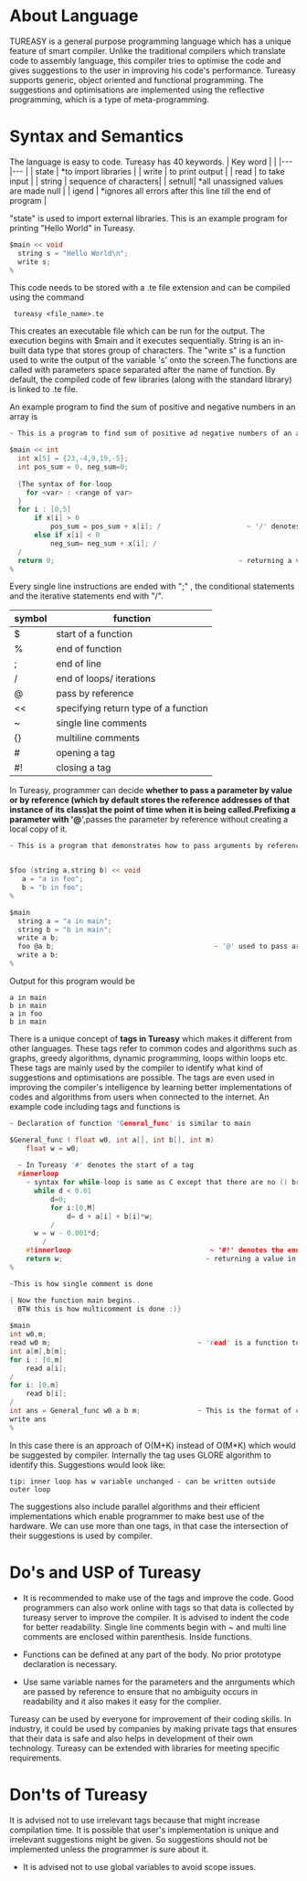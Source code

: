 # About Language
TUREASY is a general purpose programming language which has a unique feature of smart compiler. Unlike the traditional compilers which translate code to assembly language, this compiler tries to optimise the code and gives suggestions to the user in improving his code's performance. Tureasy supports generic, object oriented and functional programming. The suggestions and optimisations are implemented using the reflective programming, which is a type of meta-programming. 

# Syntax and Semantics
The language is easy to code. Tureasy has 40 keywords. 
| Key word  |       			    |
|---		|---			        |
| state  	| *to import libraries    |
| write  	| to print output 	    |
| read  	| to take input		    |
| string 	| sequence of characters|
|  setnull| *all unassigned values are made null     |
|  igend 	| *ignores all errors after this line till the end of program 	|

"state" is used to import external libraries.
This is an example program for printing "Hello World" in Tureasy.
  ```c
$main << void
	string s = "Hello World\n";
	write s;
%
```
This code needs to be stored with a .te file extension and can be compiled using the command

<code> tureasy <file_name>.te </code>

This creates an executable file which can be run for the output.
The execution begins with $main and it executes sequentially. String is an in-built data type that stores group of characters. The "write s" is a function used to write the output of the variable 's' onto the screen.The functions are called with parameters space separated after the name of function. By default, the compiled code of few libraries (along with the standard library) is linked to .te file.


An example program to find the sum of positive and negative numbers in an array is 
```c
~ This is a program to find sum of positive ad negative numbers of an array

$main << int
  int x[5] = {23,-4,9,19,-5};
  int pos_sum = 0, neg_sum=0;
  
  {The syntax of for-loop
    for <var> : <range of var>
  }
  for i : [0,5]
	  if x[i] > 0 
		  pos_sum = pos_sum + x[i]; /                     ~ '/' denotes the end of loops/conditions like "if" etc.,
	  else if x[i] < 0 
		  neg_sum= neg_sum + x[i]; /
  /
  return 0;		                                        ~ returning a value follows the syntax "return <var>"
%
```

Every single line instructions are ended with ";" , the conditional statements and the iterative statements end with "/".


| symbol  	|   function		        	|
|---		|---			                |
|  $	    | start of a function       	|
|   %	    | end of function	            |
|  ; 	    | end of line               	|
|  / 	    | end of loops/ iterations  	|
|  @ 	    | pass by reference 	        |
|  << 	    | specifying return type of a function |
|  ~        | single line comments          |
|   {}      |  multiline comments           |
|  #        | opening a tag                 |
|   #!       | closing a tag                 |

In Tureasy, programmer can decide **whether to pass a parameter by value or by reference **(which by default stores the reference addresses of that instance of its class)at the point of time when it is being called.Prefixing  a parameter with '**@**',passes the parameter by reference without creating a local copy of it.
```c
~ This is a program that demonstrates how to pass arguments by reference and by value in Tureasy


$foo (string a,string b) << void
   a = "a in foo";
   b = "b in foo";
%

$main
  string a = "a in main";
  string b = "b in main";
  write a b;
  foo @a b;                                       ~ '@' used to pass arguments by reference
  write a b;
%
```
Output for this program would be

```
a in main
b in main
a in foo
b in main
```
There is a unique concept of **tags in Tureasy** which makes it different from other languages. These tags refer to common codes and algorithms such as graphs, greedy algorithms, dynamic programming, loops within loops etc. These tags are mainly used by the compiler to identify what kind of suggestions and optimisations are possible. The tags are even used in improving the compiler's intelligence by learning better implementations of codes and algorithms from users when connected to the internet.
An example code including tags and functions is
```c
~ Declaration of function 'General_func' is similar to main

$General_func ( float w0, int a[], int b[], int m)
	float w = w0;  
  
  ~ In Tureasy '#' denotes the start of a tag
  #innerloop
    ~ syntax for while-loop is same as C except that there are no () braces
	  while d < 0.01
		  d=0;
		  for i:[0,M]
			  d= d + a[i] + b[i]*w;
		  / 
      w = w - 0.001*d;
		/ 
	#!innerloop                                  ~ '#!' denotes the end of a tag
	return w;                                   ~ returning a value in Tureasy is same as in C
%

~This is how single comment is done

{ Now the function main begins..
  BTW this is how multicomment is done :)}
  
$main
int w0,m;
read w0 m;                                    ~ 'read' is a function to read the input from the user 
int a[m],b[m];
for i : [0,m]
	read a[i];
/
for i: [0,m]
	read b[i];
/
int ans = General_func w0 a b m;              ~ This is the format of callng a function in Tureasy
write ans
%
```
In this case there is an approach of O(M+K) instead of O(M*K) which would be suggested by compiler. Internally the tag uses GLORE algorithm to identify this.
Suggestions would look like:
```	
tip: inner loop has w variable unchanged - can be written outside outer loop
```
The suggestions also include parallel algorithms and their efficient implementations which enable programmer to make best use of the hardware. We can use more than one tags, in that case the intersection of their suggestions is used by compiler. 
# Do's and USP of Tureasy

 - It is recommended to make use of the tags and improve the code. Good programmers can also work online with tags so that data is collected by tureasy server to improve the compiler. It is advised to indent the code for better readability. Single line comments begin with ~ and multi line comments are enclosed within parenthesis.  Inside functions.

 - Functions can be defined at any part of the body. No prior prototype declaration is necessary.
 - Use same variable names for the parameters and the anrguments which are passed by reference to ensure that no ambiguity occurs in readability and it also makes it easy for the complier.

Tureasy can be used by everyone for improvement of their coding skills. In industry, it could be used by companies by making private tags that ensures that their data is safe and also helps in development of their own technology. Tureasy can be extended with libraries for meeting specific requirements.

# Don'ts of Tureasy
It is advised not to use irrelevant tags because that might increase compilation time. It is possible that user's implementation is unique and irrelevant suggestions might be given. So suggestions should not be implemented unless the programmer is sure about it. 

 - It is advised not to use global variables to avoid scope issues.
